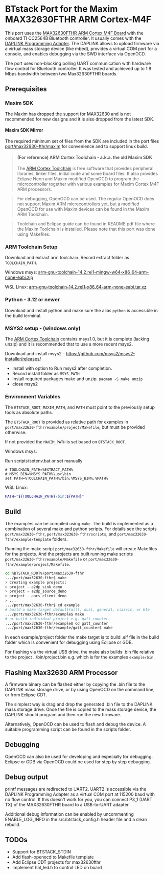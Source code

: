 # BTstack Port for the Maxim MAX32630FTHR ARM Cortex-M4F

This port uses the [MAX32630FTHR ARM Cortex M4F Board](https://www.maximintegrated.com/en/products/microcontrollers/MAX32630FTHR.html) with the onboard TI CC2564B Bluetooth controller. It usually comes with the [DAPLINK Programming Adapter](https://developer.mbed.org/teams/MaximIntegrated/wiki/MAXREFDES100HDK). 
The DAPLINK allows to upload firmware via a virtual mass storage device (like mbed), provides a virtual COM port for a console, and enables debugging via the SWD interface via OpenOCD.

The port uses non-blocking polling UART communication with hardware flow control for Bluetooth controller. It was tested and achieved up to 1.8 Mbps bandwidth between two Max32630FTHR boards.

## Prerequisites

### Maxim SDK

The Maxim has dropped the support for MAX32630 and is not recommended for new designs and it is also dropped from the latest SDK.

#### Maxim SDK Mirror

The required minimum set of files from the SDK are included in the port files [port/max32630-fthr/maxim](https://github.com/bluekitchen/btstack/tree/develop/port/max32630-fthr/maxim) for convenience and to support linux build.

>#### (For reference) ARM Cortex Toolchain - a.k.a. the old Maxim SDK
>The [ARM Cortex Toolchain](https://download.analog.com/sds/exclusive/SFW0001500A/ARMCortexToolchain.exe) is free software that provides peripheral libraries, linker files, initial code and some board files. It also provides Eclipse Neon and Maxim modified OpenOCD to program the microcontroller together with various examples for Maxim Cortex M4F ARM processors.

>For debugging, OpenOCD can be used. The regular OpenOCD does not support Maxim ARM microcontrollers yet, but a modified OpenOCD for use with Maxim devices can be found in the Maxim ARM Toolchain.

>Toolchain and Eclipse guide can be found in README.pdf file where the Maxim Toolchain is installed. Please note that this port was done using Makefiles.

### ARM Toolchain Setup

Download and extract arm toolchain. Record extract folder as `TOOLCHAIN_PATH`.

Windows msys:
[arm-gnu-toolchain-14.2.rel1-mingw-w64-x86_64-arm-none-eabi.zip](https://developer.arm.com/-/media/Files/downloads/gnu/14.2.rel1/binrel/arm-gnu-toolchain-14.2.rel1-mingw-w64-x86_64-arm-none-eabi.zip)

WSL Linux:
[arm-gnu-toolchain-14.2.rel1-x86_64-arm-none-eabi.tar.xz](https://developer.arm.com/-/media/Files/downloads/gnu/14.2.rel1/binrel/arm-gnu-toolchain-14.2.rel1-x86_64-arm-none-eabi.tar.xz)

### Python - 3.12 or newer

Download and install python and make sure the alias `python` is accessible in the build terminal.

### MSYS2 setup - (windows only)
The [ARM Cortex Toolchain](https://download.analog.com/sds/exclusive/SFW0001500A/ARMCortexToolchain.exe) contains msys1.0, but it is complete (lacking unzip) and it is recommended that to use a more recent msys2.

Download and install msys2 - https://github.com/msys2/msys2-installer/releases/
- Install with option to Run msys2 after completion.
- Record install folder as `MSYS_PATH`
- Install required packages make and unzip.
  `pacman -S make unzip`
- close msys2

### Environment Variables

The `BTSTACK_ROOT`, `MAXIM_PATH`, and `PATH` must point to the previously setup tools as absolute paths.

The `BTSTACK_ROOT` is provided as relative path for examples in `port/max32630-fthr/example/project/Makefile`, but must be provided otherwise.

If not provided the `MAXIM_PATH` is set based on `BTSTACK_ROOT`.

Windows msys:

Run scripts/setenv.bat or set manually
```batch
# TOOLCHAIN_PATH=%EXTRACT_PATH%
# MSYS_BIN=%MSYS_PATH%\usr\bin
set PATH=%TOOLCHAIN_PATH%/bin;%MSYS_BIN%;%PATH%
```

WSL Linux:
```bash
PATH="${TOOLCHAIN_PATH}/bin:${PATH}"
```

## Build

The examples can be compiled using `make`. The build is implemented as a combination of several make and python scripts. For details see the scripts `port/max32630-fthr`, `port/max323630-fthr/scripts`, and `port/max32630-fthr/example/template` folders.

Running the make script `port/max32630-fthr/Makefile` will create Makefiles for the projects. And the projects are built running make scripts `port/max32630-fthr/example/Makefile` or `port/max32630-fthr/example/project/Makefile`.

```bash
cd %BTSTACK_ROOT%/port/max32630-fthr
.../port/max32630-fthr$ make
> Creating example projects:
> project - a2dp_sink_demo
> project - a2dp_source_demo
> project - ancs_client_demo
> ...
.../port/max32630-fthr$ cd example
# build a make target default(all), dual, general, classic, or ble
.../port/max32630-fthr/example$ make
# or build individual project e.g. gatt_counter
.../port/max32630-fthr/example$ cd gatt_counter
.../port/max32630-fthr/example/gatt_counter$ make
```

In each example/project folder the make target is to build .elf file in the build folder which is convenient for debugging using Eclipse or GDB. 

For flashing via the virtual USB drive, the make also builds .bin file relative to the project ../bin/project.bin e.g. which is for the examples `example/bin`.

## Flashing Max32630 ARM Processor

A firmware binary can be flashed either by copying the .bin file to the DAPLINK mass storage drive, or by using OpenOCD on the command line, or from Eclipse CDT.

The simplest way is drag and drop the generated .bin file to the DAPLINK mass storage drive. Once the file is copied to the mass storage device, the DAPLINK should program and then run the new firmware.

Alternatively, OpenOCD can be used to flash and debug the device. A suitable programming script can be found in the scripts folder.

## Debugging

OpenOCD can also be used for developing and especially for debugging. Eclipse or GDB via OpenOCD could be used for step by step debugging.

## Debug output

printf messages are redirected to UART2. UART2 is accessible via the DAPLINK Programming Adapter as a virtual COM port at 115200 baud with no flow control. If this doesn't work for you, you can connect P3_1 (UART TX) of the MAX32630FTHR board to a USB-to-UART adapter.

Additional debug information can be enabled by uncommenting ENABLE_LOG_INFO in the src/btstack_config.h header file and a clean rebuild.

## TODOs
  - Support for BTSTACK_STDIN
  - Add flash-openocd to Makefile template
  - Add Eclipse CDT projects for max32630fthr
  - Implement hal_led.h to control LED on board
 
